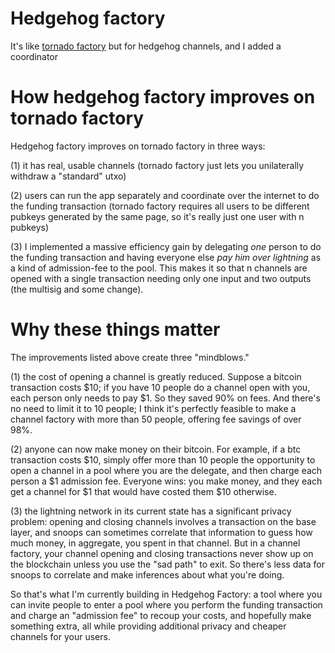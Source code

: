 # Hedgehog factory
It's like [tornado factory](https://github.com/supertestnet/tornado_factory) but for hedgehog channels, and I added a coordinator

# How hedgehog factory improves on tornado factory

Hedgehog factory improves on tornado factory in three ways:

(1) it has real, usable channels (tornado factory just lets you unilaterally withdraw a "standard" utxo)

(2) users can run the app separately and coordinate over the internet to do the funding transaction (tornado factory requires all users to be different pubkeys generated by the same page, so it's really just one user with n pubkeys)

(3) I implemented a massive efficiency gain by delegating *one* person to do the funding transaction and having everyone else *pay him over lightning* as a kind of admission-fee to the pool. This makes it so that n channels are opened with a single transaction needing only one input and two outputs (the multisig and some change).

# Why these things matter

The improvements listed above create three "mindblows."

(1) the cost of opening a channel is greatly reduced. Suppose a bitcoin transaction costs $10; if you have 10 people do a channel open with you, each person only needs to pay $1. So they saved 90% on fees. And there's no need to limit it to 10 people; I think it's perfectly feasible to make a channel factory with more than 50 people, offering fee savings of over 98%.

(2) anyone can now make money on their bitcoin. For example, if a btc transaction costs $10, simply offer more than 10 people the opportunity to open a channel in a pool where you are the delegate, and then charge each person a $1 admission fee. Everyone wins: you make money, and they each get a channel for $1 that would have costed them $10 otherwise.

(3) the lightning network in its current state has a significant privacy problem: opening and closing channels involves a transaction on the base layer, and snoops can sometimes correlate that information to guess how much money, in aggregate, you spent in that channel. But in a channel factory, your channel opening and closing transactions never show up on the blockchain unless you use the "sad path" to exit. So there's less data for snoops to correlate and make inferences about what you're doing.

So that's what I'm currently building in Hedgehog Factory: a tool where you can invite people to enter a pool where you perform the funding transaction and charge an "admission fee" to recoup your costs, and hopefully make something extra, all while providing additional privacy and cheaper channels for your users.

